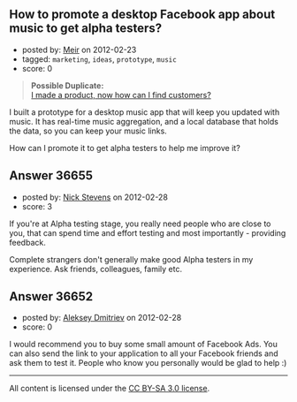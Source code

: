 ## How to promote a desktop Facebook app about music to get alpha testers?

- posted by: [Meir](https://stackexchange.com/users/-1/1189-meir) on 2012-02-23
- tagged: `marketing`, `ideas`, `prototype`, `music`
- score: 0

> **Possible Duplicate:**  
> [I made a product, now how can I find customers?](http://answers.onstartups.com/questions/36402/i-made-a-product-now-how-can-i-find-customers)  

<!-- End of automatically inserted text -->

I built a prototype for a desktop music app that will keep you updated with music. It has real-time music aggregation, and a local database that holds the data, so you can keep your music links.   

How can I promote it to get alpha testers to help me improve it?   










  [1]: http://code.google.com/p/play-list-builder/


## Answer 36655

- posted by: [Nick Stevens](https://stackexchange.com/users/-1/15902-nick-stevens) on 2012-02-28
- score: 3

If you're at Alpha testing stage, you really need people who are close to you, that can spend time and effort testing and most importantly - providing feedback. 

Complete strangers don't generally make good Alpha testers in my experience. Ask friends, colleagues, family etc.


## Answer 36652

- posted by: [Aleksey Dmitriev](https://stackexchange.com/users/-1/16674-aleksey-dmitriev) on 2012-02-28
- score: 0

I would recommend you to buy some small amount of Facebook Ads. You can also send the link to your application to all your Facebook friends and ask them to test it. People who know you personally would be glad to help :)



---

All content is licensed under the [CC BY-SA 3.0 license](https://creativecommons.org/licenses/by-sa/3.0/).
